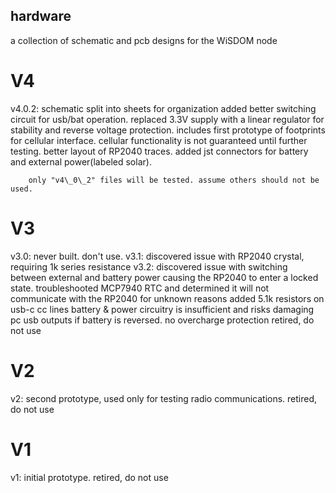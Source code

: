 ## hardware
a collection of schematic and pcb designs for the WiSDOM node

# V4
v4.0.2: schematic split into sheets for organization
        added better switching circuit for usb/bat operation. replaced 3.3V supply with a linear regulator for stability and reverse voltage protection. 
        includes first prototype of footprints for cellular interface. cellular functionality is not guaranteed until further testing.
        better layout of RP2040 traces. added jst connectors for battery and external power(labeled solar).
        
        only "v4\_0\_2" files will be tested. assume others should not be used.

# V3
v3.0: never built. don't use.
v3.1: discovered issue with RP2040 crystal, requiring 1k series resistance
v3.2: discovered issue with switching between external and battery power causing the RP2040 to enter a locked state.
      troubleshooted MCP7940 RTC and determined it will not communicate with the RP2040 for unknown reasons
      added 5.1k resistors on usb-c cc lines
      battery & power circuitry is insufficient and risks damaging pc usb outputs if battery is reversed. no overcharge protection
      retired, do not use

# V2
v2: second prototype, used only for testing radio communications. 
    retired, do not use

# V1
v1: initial prototype. retired, do not use
